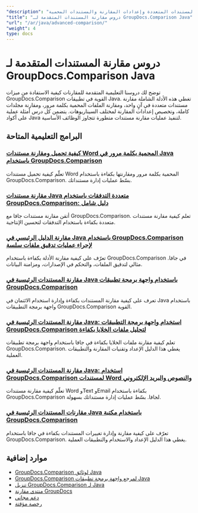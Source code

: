 ```yaml
---
"description": "دروس تعليمية خطوة بخطوة لميزات المقارنة المتقدمة بما في ذلك مقارنة المستندات المتعددة وإعدادات المقارنة والمستندات المحمية."
"title": "دروس مقارنة المستندات المتقدمة لـ GroupDocs.Comparison Java"
"url": "/ar/java/advanced-comparison/"
"weight": 4
type: docs
---
```

# دروس مقارنة المستندات المتقدمة لـ GroupDocs.Comparison Java

توضح لك دروسنا التعليمية المتقدمة للمقارنات كيفية الاستفادة من ميزات GroupDocs.Comparison القوية في تطبيقات Java. تغطي هذه الأدلة الشاملة مقارنة مستندات متعددة في آنٍ واحد، ومقارنة الملفات المحمية بكلمة مرور، ومقارنة مجلدات كاملة، وتخصيص إعدادات المقارنة لمختلف السيناريوهات. يتضمن كل درس أمثلة عملية على أكواد Java لتنفيذ عمليات مقارنة مستندات متطورة تتجاوز الوظائف الأساسية.

## البرامج التعليمية المتاحة

### [كيفية تحميل ومقارنة مستندات Word المحمية بكلمة مرور في Java باستخدام GroupDocs.Comparison](./groupdocs-compare-protected-word-documents-java/)
تعلّم كيفية تحميل مستندات Word المحمية بكلمة مرور ومقارنتها بكفاءة باستخدام GroupDocs.Comparison. بسّط عمليات إدارة مستنداتك.

### [مقارنة مستندات Java متعددة التدفقات باستخدام GroupDocs.Comparison: دليل شامل](./java-groupdocs-comparison-multi-stream-document-guide/)
أتقن مقارنة مستندات جافا مع GroupDocs.Comparison. تعلم كيفية مقارنة مستندات متعددة بكفاءة باستخدام التدفقات لتحسين الإنتاجية.

### [مقارنة الدليل الرئيسي في Java باستخدام GroupDocs.Comparison لإجراء عمليات تدقيق ملفات سلسة](./master-directory-comparison-java-groupdocs-comparison/)
تعرّف على كيفية مقارنة الأدلة بكفاءة باستخدام GroupDocs.Comparison في جافا. مثالي لتدقيق الملفات، والتحكم في الإصدارات، ومزامنة البيانات.

### [مقارنة المستندات الرئيسية في Java باستخدام واجهة برمجة تطبيقات GroupDocs.Comparison](./master-document-comparison-java-groupdocs-api/)
تعرف على كيفية مقارنة المستندات بكفاءة وإدارة استخدام الائتمان في Java باستخدام واجهة برمجة التطبيقات GroupDocs.Comparison القوية.

### [مقارنة المستندات الرئيسية في Java: استخدام واجهة برمجة التطبيقات GroupDocs.Comparison لتحليل ملفات الخلايا بكفاءة](./groupdocs-comparison-java-api-document-comparison/)
تعلم كيفية مقارنة ملفات الخلايا بكفاءة في جافا باستخدام واجهة برمجة تطبيقات GroupDocs.Comparison. يغطي هذا الدليل الإعداد وتقنيات المقارنة والتطبيقات العملية.

### [مقارنة المستندات الرئيسية في Java: استخدام GroupDocs.Comparison لمستندات Word والنصوص والبريد الإلكتروني](./master-document-comparison-java-groupdocs/)
تعلّم كيفية مقارنة مستندات Word وText وEmail بكفاءة باستخدام GroupDocs.Comparison لجافا. بسّط عمليات إدارة مستنداتك بسهولة.

### [مقارنات المستندات الرئيسية في Java باستخدام مكتبة GroupDocs.Comparison](./master-java-document-comparisons-groupdocs/)
تعرّف على كيفية مقارنة وإدارة تغييرات المستندات بكفاءة في جافا باستخدام GroupDocs.Comparison. يغطي هذا الدليل الإعداد والاستخدام والتطبيقات العملية.

## موارد إضافية

- [GroupDocs.Comparison لوثائق Java](https://docs.groupdocs.com/comparison/java/)
- [GroupDocs.Comparison لمرجع واجهة برمجة تطبيقات Java](https://reference.groupdocs.com/comparison/java/)
- [تنزيل GroupDocs.Comparison لـ Java](https://releases.groupdocs.com/comparison/java/)
- [منتدى مقارنة GroupDocs](https://forum.groupdocs.com/c/comparison)
- [دعم مجاني](https://forum.groupdocs.com/)
- [رخصة مؤقتة](https://purchase.groupdocs.com/temporary-license/)